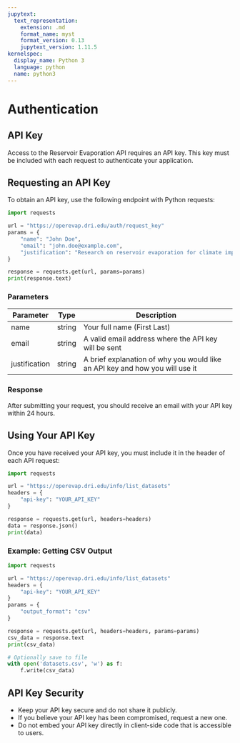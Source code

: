 ```yaml
---
jupytext:
  text_representation:
    extension: .md
    format_name: myst
    format_version: 0.13
    jupytext_version: 1.11.5
kernelspec:
  display_name: Python 3
  language: python
  name: python3
---
```


# Authentication

## API Key

Access to the Reservoir Evaporation API requires an API key. This key must be included with each request to authenticate your application.

## Requesting an API Key

To obtain an API key, use the following endpoint with Python requests:

```python
import requests

url = "https://operevap.dri.edu/auth/request_key"
params = {
    "name": "John Doe",
    "email": "john.doe@example.com",
    "justification": "Research on reservoir evaporation for climate impact study"
}

response = requests.get(url, params=params)
print(response.text)
```

### Parameters

| Parameter | Type | Description |
|-----------|------|-------------|
| name | string | Your full name (First Last) |
| email | string | A valid email address where the API key will be sent |
| justification | string | A brief explanation of why you would like an API key and how you will use it |

### Response

After submitting your request, you should receive an email with your API key within 24 hours.

## Using Your API Key

Once you have received your API key, you must include it in the header of each API request:

```python
import requests

url = "https://operevap.dri.edu/info/list_datasets"
headers = {
    "api-key": "YOUR_API_KEY"
}

response = requests.get(url, headers=headers)
data = response.json()
print(data)
```

### Example: Getting CSV Output

```python
import requests

url = "https://operevap.dri.edu/info/list_datasets"
headers = {
    "api-key": "YOUR_API_KEY"
}
params = {
    "output_format": "csv"
}

response = requests.get(url, headers=headers, params=params)
csv_data = response.text
print(csv_data)

# Optionally save to file
with open('datasets.csv', 'w') as f:
    f.write(csv_data)
```

## API Key Security

- Keep your API key secure and do not share it publicly.
- If you believe your API key has been compromised, request a new one.
- Do not embed your API key directly in client-side code that is accessible to users.
